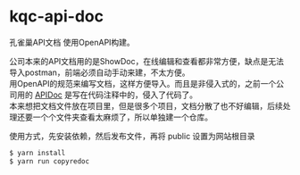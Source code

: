 # kqc-api-doc
孔雀巢API文档 使用OpenAPI构建。     

公司本来的API文档用的是ShowDoc，在线编辑和查看都非常方便，缺点是无法导入postman，前端必须自动手动来建，不太方便。   
用OpenAPI的规范来编写文档，这样方便导入。而且是非侵入式的，之前一个公司用的 [APIDoc](https://apidocjs.com/) 是写在代码注释中的，侵入了代码了。   
本来想把文档文件放在项目里，但是很多个项目，文档分散了也不好编辑，后续处理还要一个个文件夹查看太麻烦了，所以单独建一个仓库。    

使用方式，先安装依赖，然后发布文件，再将 public 设置为网站根目录
```sh
$ yarn install
$ yarn run copyredoc
```